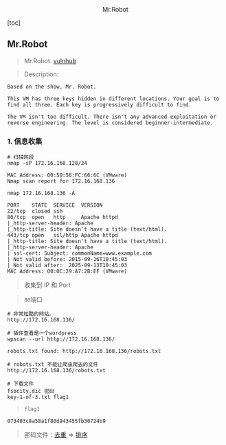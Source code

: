 <center>Mr.Robot</center>





[toc]









## Mr.Robot

> Mr.Robot. [vulnhub](https://www.vulnhub.com/entry/mr-robot-1,151/)





> Description: 

```shell
Based on the show, Mr. Robot.

This VM has three keys hidden in different locations. Your goal is to find all three. Each key is progressively difficult to find.

The VM isn't too difficult. There isn't any advanced exploitation or reverse engineering. The level is considered beginner-intermediate.
```





### 1. 信息收集

```shell
# 扫描网段
nmap -sP 172.16.168.128/24

MAC Address: 00:50:56:FC:66:6C (VMware)
Nmap scan report for 172.16.168.136

nmap 172.16.168.136 -A

PORT    STATE  SERVICE  VERSION
22/tcp  closed ssh
80/tcp  open   http     Apache httpd
|_http-server-header: Apache
|_http-title: Site doesn't have a title (text/html).
443/tcp open   ssl/http Apache httpd
|_http-title: Site doesn't have a title (text/html).
|_http-server-header: Apache
| ssl-cert: Subject: commonName=www.example.com
| Not valid before: 2015-09-16T10:45:03
|_Not valid after:  2025-09-13T10:45:03
MAC Address: 00:0C:29:A7:2B:EF (VMware)
```

> 收集到 IP 和 Port

> `80`端口

```shell
# 非常炫酷的网站。
http://172.16.168.136/

# 插件查看是一个wordpress
wpscan --url http://172.16.168.136/ 

robots.txt found: http://172.16.168.136/robots.txt

# robots.txt 不能让爬虫爬去的文件
http://172.16.168.136/robots.txt

# 下载文件
fsocity.dic 密码
key-1-of-3.txt flag1
```

> `flag1`

```shell
073403c8a58a1f80d943455fb30724b9
```

> 密码文件：[去重](https://www.anttoolbox.com/zh/tools/txt-deduplication)  => [排序](https://sorttext.buyaocha.com/)